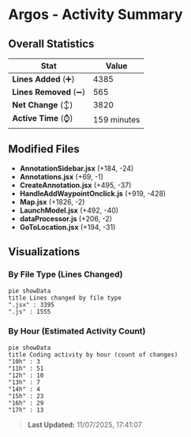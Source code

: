 # Argos - Activity Summary 

## Overall Statistics

| Stat                   | Value                                                             |
| ---------------------- | ----------------------------------------------------------------- |
| **Lines Added** (➕)   | 4385                                          |
| **Lines Removed** (➖) | 565                                        |
| **Net Change** (↕)    | 3820                |
| **Active Time** (⌚)   | 159 minutes |


## Modified Files
- **AnnotationSidebar.jsx** (+184, -24)
- **Annotations.jsx** (+69, -1)
- **CreateAnnotation.jsx** (+495, -37)
- **HandleAddWaypointOnclick.js** (+919, -428)
- **Map.jsx** (+1826, -2)
- **LaunchModel.jsx** (+492, -40)
- **dataProcessor.js** (+206, -2)
- **GoToLocation.jsx** (+194, -31)

## Visualizations

### By File Type (Lines Changed)

```mermaid
pie showData
title Lines changed by file type
".jsx" : 3395
".js" : 1555
```

### By Hour (Estimated Activity Count)

```mermaid
pie showData
title Coding activity by hour (count of changes)
"10h" : 3
"11h" : 51
"12h" : 10
"13h" : 7
"14h" : 4
"15h" : 23
"16h" : 29
"17h" : 13
```


> **Last Updated:** 11/07/2025, 17:41:07